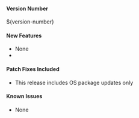 #### Version Number
${version-number}

#### New Features
- None
- 
#### Patch Fixes Included
- This release includes OS package updates only

#### Known Issues
- None
